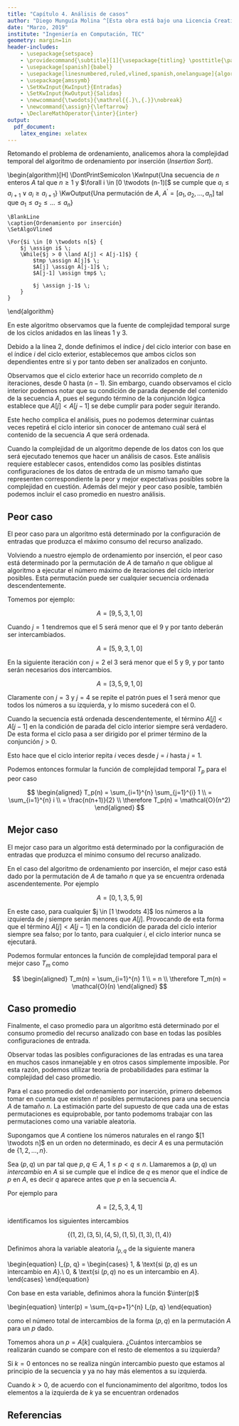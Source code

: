 ```yaml
---
title: "Capítulo 4. Análisis de casos"
author: "Diego Munguía Molina ^[Esta obra está bajo una Licencia Creative Commons Atribución 4.0 Internacional.]"
date: "Marzo, 2019"
institute: "Ingeniería en Computación, TEC"
geometry: margin=1in
header-includes:
    - \usepackage{setspace}
    - \providecommand{\subtitle}[1]{\usepackage{titling} \posttitle{\par\large#1\end{center}}}
    - \usepackage[spanish]{babel}
    - \usepackage[linesnumbered,ruled,vlined,spanish,onelanguage]{algorithm2e}
    - \usepackage{amssymb}
    - \SetKwInput{KwInput}{Entradas}
    - \SetKwInput{KwOutput}{Salidas}
    - \newcommand{\twodots}{\mathrel{{.}\,{.}}\nobreak}
    - \newcommand{\assign}{\leftarrow}
    - \DeclareMathOperator{\inter}{inter}
output:
  pdf_document:
    latex_engine: xelatex
---
```


Retomando el problema de ordenamiento, analicemos ahora la complejidad temporal del algoritmo de ordenamiento por inserción (_Insertion Sort_).

\begin{algorithm}[H]
    \DontPrintSemicolon
    \KwInput{Una secuencia de $n$ enteros $A$ tal que $n \ge 1$ y $\forall i \in [0 \twodots (n-1)[$ se cumple que $a_i \le a_{i+1} \lor a_i \ge a_{i+1}$}
    \KwOutput{Una permutación de $A$, $A^\prime = [a_1, a_2, \dots, a_n]$ tal que $a_1 \le a_2 \le \dots \le a_n$}
  
    \BlankLine
    \caption{Ordenamiento por inserción}
    \SetAlgoVlined
    
    \For{$i \in [0 \twodots n[$} {
        $j \assign i$ \;
        \While{$j > 0 \land A[j] < A[j-1]$} {
            $tmp \assign A[j]$ \;
            $A[j] \assign A[j-1]$ \;
            $A[j-1] \assign tmp$ \;

            $j \assign j-1$ \;
        }
    }

\end{algorithm}

En este algoritmo observamos que la fuente de complejidad temporal surge de los ciclos anidados en las líneas 1 y 3.

Debido a la línea 2, donde definimos el índice $j$ del ciclo interior con base en el índice $i$ del ciclo exterior, establecemos que ambos ciclos son dependientes entre si y por tanto deben ser analizados en conjunto.

Observamos que el ciclo exterior hace un recorrido completo de $n$ iteraciones, desde $0$ hasta $(n-1)$. Sin embargo, cuando observamos el ciclo interior podemos notar que su condición de parada depende del contenido de la secuencia $A$, pues el segundo término de la conjunción lógica establece que $A[j] < A[j-1]$ se debe cumplir para poder seguir iterando.

Este hecho complica el análisis, pues no podemos determinar cuántas veces repetirá el ciclo interior sin conocer de antemano cuál será el contenido de la secuencia $A$ que será ordenada.

Cuando la complejidad de un algoritmo depende de los datos con los que será ejecutado tenemos que hacer un análisis de casos. Este análisis requiere establecer casos, entendidos como las posibles distintas configuraciones de los datos de entrada de un mismo tamaño que representen correspondiente la peor y mejor expectativas posibles sobre la complejidad en cuestión. Además del mejor y peor caso posible, también podemos incluir el caso promedio en nuestro análisis.

## Peor caso ##

El peor caso para un algoritmo está determinado por la configuración de entradas que produzca el máximo consumo del recurso analizado.

Volviendo a nuestro ejemplo de ordenamiento por inserción, el peor caso está determinado por la permutación de $A$ de tamaño $n$ que obligue al algoritmo a ejecutar el número máximo de iteraciones del ciclo interior posibles. Esta permutación puede ser cualquier secuencia ordenada descendentemente.

Tomemos por ejemplo:

$$
A = [9,5,3,1,0]
$$

Cuando $j=1$ tendremos que el $5$ será menor que el $9$ y por tanto deberán ser intercambiados.

$$
A = [5,9,3,1,0]
$$

En la siguiente iteración con $j=2$ el $3$ será menor que el $5$ y $9$, y por tanto serán necesarios dos intercambios.

$$
A = [3,5,9,1,0]
$$

Claramente con $j=3$ y $j=4$ se repite el patrón pues el $1$ será menor que todos los números a su izquierda, y lo mismo sucederá con el $0$.

Cuando la secuencia está ordenada descendentemente, el término $A[j] < A[j-1]$ en la condición de parada del ciclo interior siempre será verdadero. De esta forma el ciclo pasa a ser dirigido por el primer término de la conjunción $j > 0$.

Esto hace que el ciclo interior repita $i$ veces desde $j=i$ hasta $j=1$.

Podemos entonces formular la función de complejidad temporal $T_p$ para el peor caso

$$
\begin{aligned}
T_p(n) = \sum_{i=1}^{n} \sum_{j=1}^{i} 1 \\
 = \sum_{i=1}^{n} i \\
 = \frac{n(n+1)}{2} \\
 \therefore T_p(n) = \mathcal{O}(n^2)
\end{aligned}
$$

## Mejor caso ##

El mejor caso para un algoritmo está determinado por la configuración de entradas que produzca el mínimo consumo del recurso analizado.

En el caso del algoritmo de ordenamiento por inserción, el mejor caso está dado por la permutación de $A$ de tamaño $n$ que ya se encuentra ordenada ascendentemente. Por ejemplo

$$
A = [0,1,3,5,9]
$$

En este caso, para cualquier $j \in [1 \twodots 4]$ los números a la izquierda de $j$ siempre serán menores que $A[j]$. Provocando de esta forma que el término $A[j] < A[j-1]$ en la condición de parada del ciclo interior siempre sea falso; por lo tanto, para cualquier $i$, el ciclo interior nunca se ejecutará.

Podemos formular entonces la función de complejidad temporal para el mejor caso $T_m$ como

$$
\begin{aligned}
T_m(n) = \sum_{i=1}^{n} 1 \\
 = n \\
 \therefore T_m(n) = \mathcal{O}(n)
\end{aligned}
$$

## Caso promedio ##

Finalmente, el caso promedio para un algoritmo está determinado por el consumo promedio del recurso analizado con base en todas las posibles configuraciones de entrada.

Observar todas las posibles configuraciones de las entradas es una tarea en muchos casos inmanejable y en otros casos simplemente imposible. Por esta razón, podemos utilizar teoría de probabilidades para estimar la complejidad del caso promedio.

Para el caso promedio del ordenamiento por inserción, primero debemos tomar en cuenta que existen $n!$ posibles permutaciones para una secuencia $A$ de tamaño $n$. La estimación parte del supuesto de que cada una de estas permutaciones es equiprobable, por tanto podemoms trabajar con las permutaciones como una variable aleatoria.

Supongamos que $A$ contiene los números naturales en el rango $[1 \twodots n]$ en un orden no determinado, es decir $A$ es una permutación de $\{1,2,\dots,n\}$.

Sea $(p, q)$ un par tal que $p, q \in A$, $1 \le p < q \le n$. Llamaremos a $(p, q)$ un _intercambio_ en $A$ si se cumple que el índice de $q$ es menor que el índice de $p$ en $A$, es decir $q$ aparece antes que $p$ en la secuencia $A$.

Por ejemplo para

$$
A = [2,5,3,4,1]
$$

identificamos los siguientes intercambios

$$
\{(1, 2), (3, 5), (4, 5), (1, 5), (1, 3), (1, 4)\}
$$

Definimos ahora la variable aleatoria $I_{p, q}$ de la siguiente manera

\begin{equation}
I_{p, q} = \begin{cases}
    1, & \text{si $(p, q)$ es un intercambio en $A$}.\\
    0, & \text{si $(p, q)$ no es un intercambio en $A$}.
  \end{cases}
\end{equation}

Con base en esta variable, definimos ahora la función $\inter(p)$

\begin{equation}
    \inter(p) = \sum_{q=p+1}^{n} I_{p, q}
\end{equation}

como el número total de intercambios de la forma $(p, q)$ en la permutación $A$ para un $p$ dado.

Tomemos ahora un $p = A[k]$ cualquiera. ¿Cuántos intercambios se realizarán cuando se compare con el resto de elementos a su izquierda?

Si $k=0$ entonces no se realiza ningún intercambio puesto que estamos al principio de la secuencia y ya no hay más elementos a su izquierda.

Cuando $k > 0$, de acuerdo con el funcionamimento del algoritmo, todos los elementos a la izquierda de $k$ ya se encuentran ordenados

## Referencias ##

